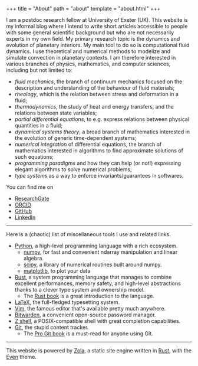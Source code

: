 +++
title = "About"
path = "about"
template = "about.html"
+++

I am a postdoc research fellow at University of Exeter (UK). This website is my
informal blog where I intend to write short articles accessible to people with
some general scientific background but who are not necessarily experts in my
own field.  My primary research topic is the dynamics and evolution of
planetary interiors.  My main tool to do so is computational fluid dynamics.  I
use theoretical and numerical methods to modelize and simulate convection in
planetary contexts.  I am therefore interested in various branches of physics,
mathematics, and computer sciences, including but not limited to:

- *fluid mechanics*, the branch of continuum mechanics focused on the description
  and understanding of the behaviour of fluid materials;
- *rheology*, which is the relation between stress and deformation in a fluid;
- *thermodynamics*, the study of heat and energy transfers, and the relations
  between state variables;
- *partial differential equations*, to e.g.  express relations between physical
  quantities in a fluid;
- *dynamical systems theory*, a broad branch of mathematics interested in the
  evolution of generic time-dependent systems;
- *numerical integration* of differential equations, the branch of mathematics
  interested in algorithms to find approximate solutions of such equations;
- *programming paradigms* and how they can help (or not!) expressing elegant
  algorithms to solve numerical problems;
- *type systems* as a way to enforce invariants/guarantees in softwares.

You can find me on

- [ResearchGate](https://www.researchgate.net/profile/Adrien-Morison)
- [ORCID](https://orcid.org/0000-0002-8261-9143)
- [GitHub](https://github.com/amorison)
- [LinkedIn](https://www.linkedin.com/in/adrien-morison-608323a5)

---

Here is a (chaotic) list of miscellaneous tools I use and related links.

- [Python](https://www.python.org/), a high-level programming language with
  a rich ecosystem.
    - [numpy](https://numpy.org/), for fast and convenient ndarray manipulation
      and linear algebra.
    - [scipy](https://www.scipy.org/scipylib/index.html), a library of
      numerical routines built around numpy.
    - [matplotlib](https://matplotlib.org/), to plot your data
- [Rust](https://www.rust-lang.org/), a system programming language that
  manages to combine excellent performances, memory safety, and high-level
  abstractions thanks to a clever type system and ownership model.
    - The [Rust book](https://doc.rust-lang.org/book/) is a great introduction
      to the language.
- [LaTeX](https://www.latex-project.org/), the full-fledged typesetting system.
- [Vim](https://www.vim.org/), the famous editor that's available pretty much
  anywhere.
- [Bitwarden](https://bitwarden.com/), a convenient open-source password
  manager.
- [Z shell](https://www.zsh.org/), a POSIX-compatible shell with great
  completion capabilities.
- [Git](https://git-scm.com/), the stupid content tracker.
    - The [Pro Git book](https://git-scm.com/book/en/v2) is a must-read for
      anyone using Git.

---

This website is powered by [Zola](https://www.getzola.org/), a static site
engine written in [Rust](https://www.rust-lang.org/), with the
[Even](https://www.getzola.org/themes/even/) theme.
